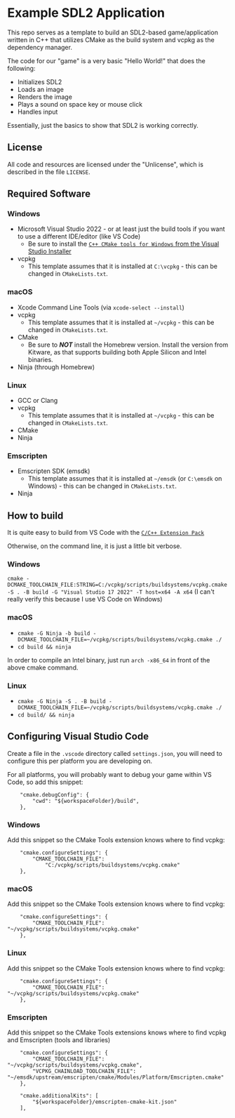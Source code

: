 # Example SDL2 Application

This repo serves as a template to build an SDL2-based game/application written in C++ that utilizes CMake as the build system and vcpkg as the dependency manager.

The code for our "game" is a very basic "Hello World!" that does the following:
* Initializes SDL2
* Loads an image
* Renders the image
* Plays a sound on space key or mouse click
* Handles input

Essentially, just the basics to show that SDL2 is working correctly.

## License

All code and resources are licensed under the "Unlicense", which is described in the file `LICENSE`.

## Required Software

### Windows
* Microsoft Visual Studio 2022 - or at least just the build tools if you want to use a different IDE/editor (like VS Code)
    * Be sure to install the [`C++ CMake tools for Windows` from the Visual Studio Installer](https://learn.microsoft.com/en-us/cpp/build/cmake-projects-in-visual-studio)
* vcpkg
    * This template assumes that it is installed at `C:\vcpkg` - this can be changed in `CMakeLists.txt`.

### macOS
* Xcode Command Line Tools (via `xcode-select --install`)
* vcpkg
    * This template assumes that it is installed at `~/vcpkg` - this can be changed in `CMakeLists.txt`.
* CMake
    * Be sure to ***NOT*** install the Homebrew version. Install the version from Kitware, as that supports building both Apple Silicon and Intel binaries.
* Ninja (through Homebrew)

### Linux
* GCC or Clang
* vcpkg
    * This template assumes that it is installed at `~/vcpkg` - this can be changed in `CMakeLists.txt`.
* CMake
* Ninja

### Emscripten
* Emscripten SDK (emsdk)
    * This template assumes that it is installed at `~/emsdk` (or `C:\emsdk` on Windows) - this can be changed in `CMakeLists.txt`.
* Ninja

## How to build

It is quite easy to build from VS Code with the [`C/C++ Extension Pack`](https://marketplace.visualstudio.com/items?itemName=ms-vscode.cpptools-extension-pack)

Otherwise, on the command line, it is just a little bit verbose.

### Windows

`cmake -DCMAKE_TOOLCHAIN_FILE:STRING=C:/vcpkg/scripts/buildsystems/vcpkg.cmake -S . -B build -G "Visual Studio 17 2022" -T host=x64 -A x64` (I can't really verify this because I use VS Code on Windows)

### macOS

* `cmake -G Ninja -b build -DCMAKE_TOOLCHAIN_FILE=~/vcpkg/scripts/buildsystems/vcpkg.cmake ./`
* `cd build && ninja`

In order to compile an Intel binary, just run `arch -x86_64` in front of the above cmake command.

### Linux

* `cmake -G Ninja -S . -B build -DCMAKE_TOOLCHAIN_FILE=~/vcpkg/scripts/buildsystems/vcpkg.cmake ./`
* `cd build/ && ninja`


## Configuring Visual Studio Code

Create a file in the `.vscode` directory called `settings.json`, you will need to configure this per platform you are developing on.

For all platforms, you will probably want to debug your game within VS Code, so add this snippet:

```
    "cmake.debugConfig": {
        "cwd": "${workspaceFolder}/build",
    },
```

### Windows

Add this snippet so the CMake Tools extension knows where to find vcpkg:

```
    "cmake.configureSettings": {
        "CMAKE_TOOLCHAIN_FILE":
            "C:/vcpkg/scripts/buildsystems/vcpkg.cmake"
    },
```

### macOS

Add this snippet so the CMake Tools extension knows where to find vcpkg:

```
    "cmake.configureSettings": {
        "CMAKE_TOOLCHAIN_FILE": "~/vcpkg/scripts/buildsystems/vcpkg.cmake"
    },
```

### Linux

Add this snippet so the CMake Tools extension knows where to find vcpkg:

```
    "cmake.configureSettings": {
        "CMAKE_TOOLCHAIN_FILE": "~/vcpkg/scripts/buildsystems/vcpkg.cmake"
    },
```

### Emscripten

Add this snippet so the CMake Tools extensions knows where to find vcpkg and Emscripten (tools and libraries)

```
    "cmake.configureSettings": {
        "CMAKE_TOOLCHAIN_FILE": "~/vcpkg/scripts/buildsystems/vcpkg.cmake",
        "VCPKG_CHAINLOAD_TOOLCHAIN_FILE": "~/emsdk/upstream/emscripten/cmake/Modules/Platform/Emscripten.cmake"
    },

    "cmake.additionalKits": [
        "${workspaceFolder}/emscripten-cmake-kit.json"
    ],
```
